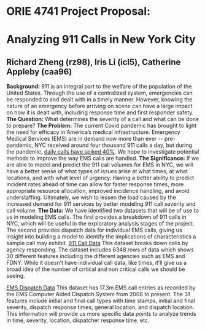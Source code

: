 # ORIE 4741 Project Proposal:
# Analyzing 911 Calls in New York City
## Richard Zheng (rz98), Iris Li (icl5), Catherine Appleby (caa96)
**Background:** 
911 is an integral part to the welfare of the population of the United States. Through the use of a centralized system, emergencies can be responded to and dealt with in a timely manner. However, knowing the nature of an emergency before arriving on scene can have a large impact on how it is dealt with, including response time and first responder safety.
**The Question:** 
What determines the severity of a call and what can be done to prepare?
**The Problem:**
The current Covid pandemic has brought to light the need for efficacy in America’s medical infrastructure. Emergency Medical Services (EMS) are in demand now more than ever -- pre-pandemic, NYC received around four thousand 911 calls a day, but during the pandemic, [daily calls have spiked 40%](https://www.bloomberg.com/news/articles/2020-03-25/-most-since-9-11-nyc-responders-deluged-with-emergency-calls). We hope to investigate potential methods to improve the way EMS calls are handled.
**The Significance:**
If we are able to model and predict the 911 call volumes for EMS in NYC, we will have a better sense of what types of issues arise at what times, at what locations, and with what level of urgency.  Having a better ability to predict incident rates ahead of time can allow for faster response times, more appropriate resource allocation, improved incidence handling, and avoid understaffing.  Ultimately, we wish to lessen the load caused by the increased demand for 911 services by better modeling 911 call severity and call volume.
**The Data:**
We have identified two datasets that will be of use to us in modeling EMS calls. The first provides a breakdown of 911 calls in NYC, which will be useful in the exploratory analysis stages of the project. The second provides dispatch data for individual EMS calls, giving us insight into building a model to identify the implications of characteristics a sample call may exhibit.
[911 Call Data](https://data.cityofnewyork.us/Public-Safety/911-End-to-End-Data/t7p9-n9dy)
This dataset breaks down calls by agency responding. The dataset includes 6348 rows of data which shows 30 different features including the different agencies such as EMS and FDNY. While it doesn’t have individual call data, like times, it’ll give us a broad idea of the number of critical and non critical calls we should be seeing. 

[EMS Dispatch Data](https://data.cityofnewyork.us/Public-Safety/EMS-Incident-Dispatch-Data/76xm-jjuj)
This dataset has 17.3m EMS call entries as recorded by the EMS Computer Aided Dispatch System from 2008 to present. The 31 features include initial and final call types with time stamps, initial and final severity, dispatch response times, general location, and dispatch location. This information will provide us more specific data points to analyze trends in time, severity, location, dispatcher response time, etc.